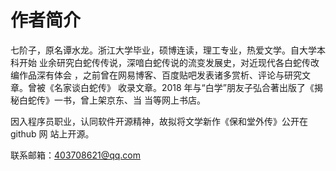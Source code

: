 # 作者简介

七阶子，原名谭水龙。浙江大学毕业，硕博连读，理工专业，热爱文学。自大学本科开始
业余研究白蛇传传说，深喑白蛇传说的流变发展史，对近现代各白蛇传改编作品深有体会
，之前曾在网易博客、百度贴吧发表诸多赏析、评论与研究文章。曾被《名家谈白蛇传》
收录文章。2018 年与“白学”朋友子弘合著出版了《揭秘白蛇传》一书，曾上架京东、当
当等网上书店。

因入程序员职业，认同软件开源精神，故拟将文学新作《保和堂外传》公开在 github 网
站上开源。

联系邮箱：403708621@qq.com
